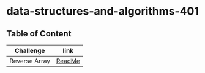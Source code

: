 # data-structures-and-algorithms-401 

## Table of Content

|Challenge | link|
|--|---|
|Reverse Array |[ReadMe](./javascript/code-challenges/reverse-array/readme.md)|
